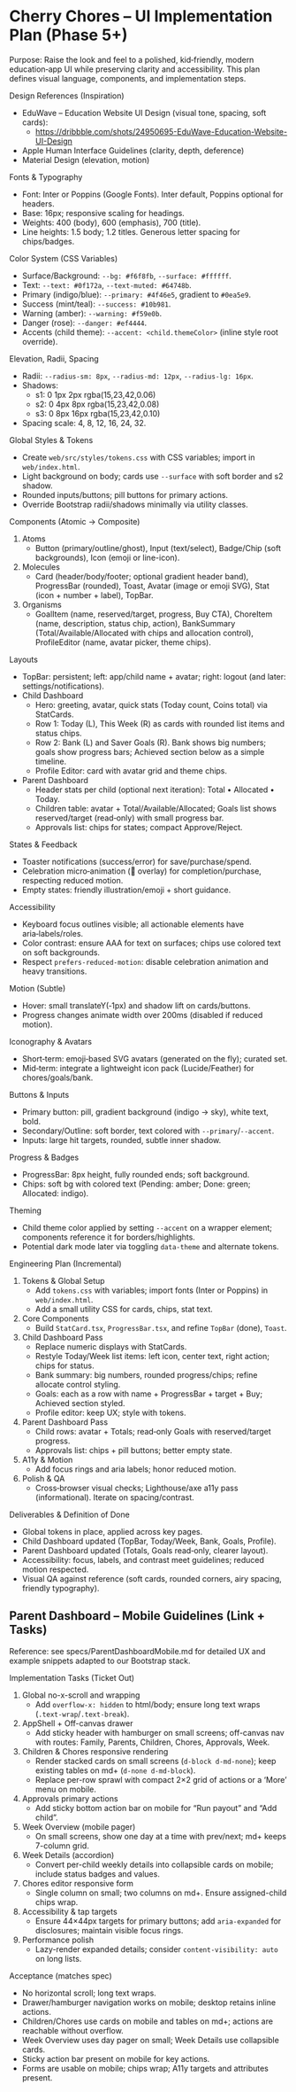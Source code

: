 # Cherry Chores – UI Implementation Plan (Phase 5+)

Purpose: Raise the look and feel to a polished, kid‑friendly, modern education‑app UI while preserving clarity and accessibility. This plan defines visual language, components, and implementation steps.

Design References (Inspiration)
- EduWave – Education Website UI Design (visual tone, spacing, soft cards):
  - https://dribbble.com/shots/24950695-EduWave-Education-Website-UI-Design
- Apple Human Interface Guidelines (clarity, depth, deference)
- Material Design (elevation, motion)

Fonts & Typography
- Font: Inter or Poppins (Google Fonts). Inter default, Poppins optional for headers.
- Base: 16px; responsive scaling for headings.
- Weights: 400 (body), 600 (emphasis), 700 (title).
- Line heights: 1.5 body; 1.2 titles. Generous letter spacing for chips/badges.

Color System (CSS Variables)
- Surface/Background: `--bg: #f6f8fb`, `--surface: #ffffff`.
- Text: `--text: #0f172a`, `--text-muted: #64748b`.
- Primary (indigo/blue): `--primary: #4f46e5`, gradient to `#0ea5e9`.
- Success (mint/teal): `--success: #10b981`.
- Warning (amber): `--warning: #f59e0b`.
- Danger (rose): `--danger: #ef4444`.
- Accents (child theme): `--accent: <child.themeColor>` (inline style root override).

Elevation, Radii, Spacing
- Radii: `--radius-sm: 8px`, `--radius-md: 12px`, `--radius-lg: 16px`.
- Shadows:
  - s1: 0 1px 2px rgba(15,23,42,0.06)
  - s2: 0 4px 8px rgba(15,23,42,0.08)
  - s3: 0 8px 16px rgba(15,23,42,0.10)
- Spacing scale: 4, 8, 12, 16, 24, 32.

Global Styles & Tokens
- Create `web/src/styles/tokens.css` with CSS variables; import in `web/index.html`.
- Light background on body; cards use `--surface` with soft border and s2 shadow.
- Rounded inputs/buttons; pill buttons for primary actions.
- Override Bootstrap radii/shadows minimally via utility classes.

Components (Atomic → Composite)
1) Atoms
   - Button (primary/outline/ghost), Input (text/select), Badge/Chip (soft backgrounds), Icon (emoji or line-icon).
2) Molecules
   - Card (header/body/footer; optional gradient header band), ProgressBar (rounded), Toast, Avatar (image or emoji SVG), Stat (icon + number + label), TopBar.
3) Organisms
   - GoalItem (name, reserved/target, progress, Buy CTA), ChoreItem (name, description, status chip, action), BankSummary (Total/Available/Allocated with chips and allocation control), ProfileEditor (name, avatar picker, theme chips).

Layouts
- TopBar: persistent; left: app/child name + avatar; right: logout (and later: settings/notifications).
- Child Dashboard
  - Hero: greeting, avatar, quick stats (Today count, Coins total) via StatCards.
  - Row 1: Today (L), This Week (R) as cards with rounded list items and status chips.
  - Row 2: Bank (L) and Saver Goals (R). Bank shows big numbers; goals show progress bars; Achieved section below as a simple timeline.
  - Profile Editor: card with avatar grid and theme chips.
- Parent Dashboard
  - Header stats per child (optional next iteration): Total • Allocated • Today.
  - Children table: avatar + Total/Available/Allocated; Goals list shows reserved/target (read‑only) with small progress bar.
  - Approvals list: chips for states; compact Approve/Reject.

States & Feedback
- Toaster notifications (success/error) for save/purchase/spend.
- Celebration micro‑animation (🎉 overlay) for completion/purchase, respecting reduced motion.
- Empty states: friendly illustration/emoji + short guidance.

Accessibility
- Keyboard focus outlines visible; all actionable elements have aria‑labels/roles.
- Color contrast: ensure AAA for text on surfaces; chips use colored text on soft backgrounds.
- Respect `prefers-reduced-motion`: disable celebration animation and heavy transitions.

Motion (Subtle)
- Hover: small translateY(‑1px) and shadow lift on cards/buttons.
- Progress changes animate width over 200ms (disabled if reduced motion).

Iconography & Avatars
- Short‑term: emoji‑based SVG avatars (generated on the fly); curated set.
- Mid‑term: integrate a lightweight icon pack (Lucide/Feather) for chores/goals/bank.

Buttons & Inputs
- Primary button: pill, gradient background (indigo → sky), white text, bold.
- Secondary/Outline: soft border, text colored with `--primary`/`--accent`.
- Inputs: large hit targets, rounded, subtle inner shadow.

Progress & Badges
- ProgressBar: 8px height, fully rounded ends; soft background.
- Chips: soft bg with colored text (Pending: amber; Done: green; Allocated: indigo).

Theming
- Child theme color applied by setting `--accent` on a wrapper element; components reference it for borders/highlights.
- Potential dark mode later via toggling `data-theme` and alternate tokens.

Engineering Plan (Incremental)
1) Tokens & Global Setup
   - Add `tokens.css` with variables; import fonts (Inter or Poppins) in `web/index.html`.
   - Add a small utility CSS for cards, chips, stat text.
2) Core Components
   - Build `StatCard.tsx`, `ProgressBar.tsx`, and refine `TopBar` (done), `Toast`.
3) Child Dashboard Pass
   - Replace numeric displays with StatCards.
   - Restyle Today/Week list items: left icon, center text, right action; chips for status.
   - Bank summary: big numbers, rounded progress/chips; refine allocate control styling.
   - Goals: each as a row with name + ProgressBar + target + Buy; Achieved section styled.
   - Profile editor: keep UX; style with tokens.
4) Parent Dashboard Pass
   - Child rows: avatar + Totals; read‑only Goals with reserved/target progress.
   - Approvals list: chips + pill buttons; better empty state.
5) A11y & Motion
   - Add focus rings and aria labels; honor reduced motion.
6) Polish & QA
   - Cross‑browser visual checks; Lighthouse/axe a11y pass (informational). Iterate on spacing/contrast.

Deliverables & Definition of Done
- Global tokens in place, applied across key pages.
- Child Dashboard updated (TopBar, Today/Week, Bank, Goals, Profile).
- Parent Dashboard updated (Totals, Goals read‑only, clearer layout).
- Accessibility: focus, labels, and contrast meet guidelines; reduced motion respected.
- Visual QA against reference (soft cards, rounded corners, airy spacing, friendly typography).

## Parent Dashboard – Mobile Guidelines (Link + Tasks)

Reference: see specs/ParentDashboardMobile.md for detailed UX and example snippets adapted to our Bootstrap stack.

Implementation Tasks (Ticket Out)
1) Global no-x-scroll and wrapping
   - Add `overflow-x: hidden` to html/body; ensure long text wraps (`.text-wrap`/`.text-break`).
2) AppShell + Off-canvas drawer
   - Add sticky header with hamburger on small screens; off-canvas nav with routes: Family, Parents, Children, Chores, Approvals, Week.
3) Children & Chores responsive rendering
   - Render stacked cards on small screens (`d-block d-md-none`); keep existing tables on md+ (`d-none d-md-block`).
   - Replace per-row sprawl with compact 2×2 grid of actions or a ‘More’ menu on mobile.
4) Approvals primary actions
   - Add sticky bottom action bar on mobile for “Run payout” and “Add child”.
5) Week Overview (mobile pager)
   - On small screens, show one day at a time with prev/next; md+ keeps 7-column grid.
6) Week Details (accordion)
   - Convert per-child weekly details into collapsible cards on mobile; include status badges and values.
7) Chores editor responsive form
   - Single column on small; two columns on md+. Ensure assigned-child chips wrap.
8) Accessibility & tap targets
   - Ensure 44×44px targets for primary buttons; add `aria-expanded` for disclosures; maintain visible focus rings.
9) Performance polish
   - Lazy-render expanded details; consider `content-visibility: auto` on long lists.

Acceptance (matches spec)
- No horizontal scroll; long text wraps.
- Drawer/hamburger navigation works on mobile; desktop retains inline actions.
- Children/Chores use cards on mobile and tables on md+; actions are reachable without overflow.
- Week Overview uses day pager on small; Week Details use collapsible cards.
- Sticky action bar present on mobile for key actions.
- Forms are usable on mobile; chips wrap; A11y targets and attributes present.
